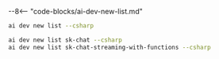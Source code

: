 --8<-- "code-blocks/ai-dev-new-list.md"

``` bash title="List only C# samples"
ai dev new list --csharp
```

``` bash title="Filter the list by name"
ai dev new list sk-chat --csharp
ai dev new list sk-chat-streaming-with-functions --csharp
```